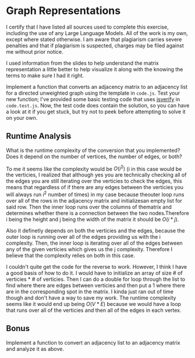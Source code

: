 # Graph Representations
I certify that I have listed all sources used to complete this exercise, including the use of any Large Language Models. All of the work is my own, except where stated otherwise. I am aware that plagiarism carries severe penalties and that if plagiarism is suspected, charges may be filed against me without prior notice.

I used information from the slides to help understand the matrix representation a little better to help visualize it along with the knowing the terms to make sure I had it right.

Implement a function that converts an adjacency matrix to an adjacency list for
a directed unweighted graph using the template in `code.js`. Test your new
function; I've provided some basic testing code that uses
[jsverify](https://jsverify.github.io/) in `code.test.js`. Now, the test code
does contain the solution, so you can have a look at it if you get stuck, but
try not to peek before attempting to solve it on your own.

## Runtime Analysis

What is the runtime complexity of the conversion that you implemented? Does it
depend on the number of vertices, the number of edges, or both?

To me it seems like the complexity would be $O(i^2)$  (i in this case would be the
verticies, I realized that although yes you are technically checking all of the edges
you are still iterating over the verticies to check the edges, this means that regardless
of if there are any edges between the verticies you will always run $i^2$  number of times) in 
my case because theouter loop runs over all of the rows in the adjacency matrix 
and initializesan empty list for said row. Then the inner loop runs over the 
columns of thematrix and determines whether there is a connection between the 
two nodes.Therefore i being the height and j being the width of the matrix it 
should be $O(i * j)$. 

Also it definetly depends on both the verticies and the edges, because the outer
loop is running over all of the edges providing us with the i complexity. Then, 
the inner loop is iterating over all of the edges between any of the given 
verticies which gives us the j complexity. Therefore I believe that the complexity
relies on both in this case.

I couldn't quite get the code for the reverse to work. However, I think I have a good
basis of how to do it. I would have to initialize an array of size # of verticies * #
of verticies. Then I can do a double for loop through the list to find where there are 
edges between verticies and then put a 1 where there are in the corresponding spot in
the matrix. I kinda just ran out of time though and don't have a way to save my work.
The runtime complexity seems like it would end up being $O(V * E)$ because we would have
a loop that runs over all of the verticies and then all of the edges in each vertex.

## Bonus

Implement a function to convert an adjacency list to an adjacency matrix and
analyze it as above.
